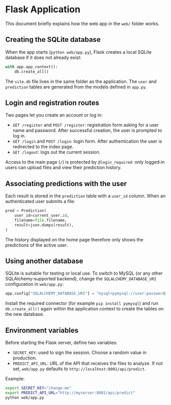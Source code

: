 # Flask Application

This document briefly explains how the web app in the `web/` folder works.

## Creating the SQLite database

When the app starts (`python web/app.py`), Flask creates a local SQLite database if it does not already exist:

```python
with app.app_context():
    db.create_all()
```

The `site.db` file lives in the same folder as the application. The `user` and `prediction` tables are generated from the models defined in `app.py`.

## Login and registration routes

Two pages let you create an account or log in:

- `GET /register` and `POST /register`: registration form asking for a user name and password. After successful creation, the user is prompted to log in.
- `GET /login` and `POST /login`: login form. After authentication the user is redirected to the index page.
- `GET /logout`: logs out the current session.

Access to the main page (`/`) is protected by `@login_required`: only logged‑in users can upload files and view their prediction history.

## Associating predictions with the user

Each result is stored in the `prediction` table with a `user_id` column. When an authenticated user submits a file:

```python
pred = Prediction(
    user_id=current_user.id,
    filename=file.filename,
    result=json.dumps(result),
)
```

The history displayed on the home page therefore only shows the predictions of the active user.

## Using another database

SQLite is suitable for testing or local use. To switch to MySQL (or any other SQLAlchemy‑supported backend), change the `SQLALCHEMY_DATABASE_URI` configuration in `web/app.py`:

```python
app.config["SQLALCHEMY_DATABASE_URI"] = "mysql+pymysql://user:password@host/dbname"
```

Install the required connector (for example `pip install pymysql`) and run `db.create_all()` again within the application context to create the tables on the new database.

## Environment variables

Before starting the Flask server, define two variables:

- `SECRET_KEY`: used to sign the session. Choose a random value in production.
- `PREDICT_API_URL`: URL of the API that receives the files to analyze. If not set, `web/app.py` defaults to `http://localhost:8001/api/predict`.

Example:

```bash
export SECRET_KEY="change-me"
export PREDICT_API_URL="http://myserver:8001/api/predict"
python web/app.py
```
